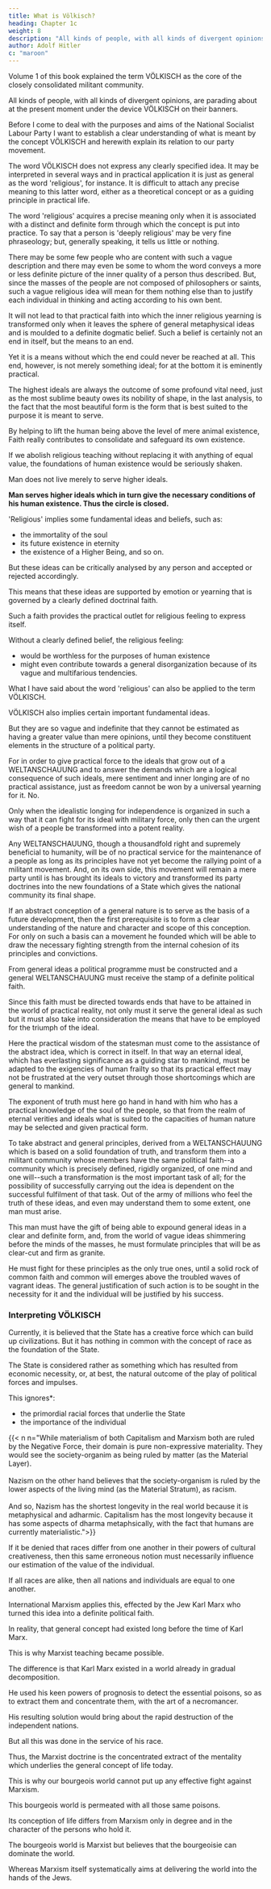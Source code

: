 ```yaml
---
title: What is Völkisch?
heading: Chapter 1c
weight: 8
description: "All kinds of people, with all kinds of divergent opinions, are parading about at the present moment under the device VÖLKISCH on their banners"
author: Adolf Hitler
c: "maroon"
---
```




Volume 1 of this book explained the term VÖLKISCH as the core of the closely consolidated militant community.

All kinds of people, with all kinds of divergent opinions, are parading about at the present moment under the device VÖLKISCH on their banners. 

Before I come to deal with the purposes and aims of the National Socialist Labour Party I want to establish a clear
understanding of what is meant by the concept VÖLKISCH and herewith explain its
relation to our party movement. 

The word VÖLKISCH does not express any clearly specified idea. It may be interpreted in several ways and in practical application it is just as general as the word 'religious', for instance. It is difficult to attach any precise
meaning to this latter word, either as a theoretical concept or as a guiding principle in
practical life. 

The word 'religious' acquires a precise meaning only when it is associated with a distinct and definite form through which the concept is put into practice. To say that a person is 'deeply religious' may be very fine phraseology; but, generally 
speaking, it tells us little or nothing. 

There may be some few people who are content with such a vague description and there may even be some to whom the word conveys a more or less definite picture of the inner quality of a person thus described. But, since the masses of the people are not composed of philosophers or saints, such a vague religious idea will mean for them nothing else than to justify each individual in thinking and acting according to his own bent. 

It will not lead to that practical faith into which the inner religious yearning is transformed only when it leaves the sphere of general metaphysical ideas and is moulded to a definite dogmatic belief. Such a belief is certainly not an end in itself, but the means to an end. 

Yet it is a means without which the end could never be reached at all. This end, however, is not merely something ideal; for at the bottom it is eminently practical. 

The highest ideals are always the outcome of some profound vital need, just as the most sublime beauty owes its nobility of shape, in the last analysis, to the fact that the most beautiful form is the form that is best suited to the purpose it is meant to serve.

By helping to lift the human being above the level of mere animal existence, Faith really contributes to consolidate and safeguard its own existence. 

<!-- Taking humanity as it exists to-day and taking into consideration the fact that the religious beliefs which it generally holds and which have been consolidated through our education, so that they serve as moral standards in practical life,  -->

If we abolish religious teaching without replacing it with anything of equal value, the foundations of human existence would be seriously shaken.

Man does not live merely to serve higher ideals. 

**Man serves higher ideals which in turn give the necessary conditions of his human existence. Thus the circle is closed.**

'Religious' implies some fundamental ideas and beliefs, such as:
- the immortality of the soul
- its future existence in eternity
- the existence of a Higher Being, and so on. 

But these ideas can be critically analysed by any person and accepted or rejected accordingly.

This means that these ideas are supported by emotion or yearning that is governed by a clearly defined doctrinal faith. 

Such a faith provides the practical outlet for religious feeling to express itself.

 <!-- and thus opens the way through which it can be put into practice. -->

Without a clearly defined belief, the religious feeling:
- would be worthless for the purposes of human existence
- might even contribute towards a general disorganization because of its vague and multifarious tendencies.

What I have said about the word 'religious' can also be applied to the term VÖLKISCH.

VÖLKISCH also implies certain important fundamental ideas.

But they are so vague and indefinite that they cannot be estimated as having a greater value than mere opinions, until they become constituent elements in the structure of a political party. 

For in order to give practical force to the ideals that grow out of a WELTANSCHAUUNG and to answer the demands which are
a logical consequence of such ideals, mere sentiment and inner longing are of no practical assistance, just as freedom cannot be won by a universal yearning for it. No.

Only when the idealistic longing for independence is organized in such a way that it can fight for its ideal with military force, only then can the urgent wish of a people be transformed into a potent reality.

Any WELTANSCHAUUNG, though a thousandfold right and supremely beneficial to humanity, will be of no practical service for the maintenance of a people as long as its principles have not yet become the rallying point of a militant movement. And, on its own side, this movement will remain a mere party until is has brought its ideals to victory and transformed its party doctrines into the new foundations of a State which gives the national community its final shape.

If an abstract conception of a general nature is to serve as the basis of a future development, then the first prerequisite is to form a clear understanding of the nature and character and scope of this conception. For only on such a basis can a movement he founded which will be able to draw the necessary fighting strength from the internal cohesion of its principles and convictions. 

From general ideas a political programme must be constructed and a general WELTANSCHAUUNG must receive the stamp of a definite political faith. 

Since this faith must be directed towards ends that have to be attained in the world of practical reality, not only must it serve the general ideal as such but it must also take into consideration the means that have to be employed for the triumph of the ideal. 

Here the practical wisdom of the statesman must come to the assistance of the abstract idea, which is correct in itself. In that way an eternal ideal, which has everlasting significance as a guiding star to mankind, must be adapted to the exigencies of human frailty so that its practical effect may not be frustrated at the very outset through those shortcomings which are general to mankind. 

The exponent of truth must here go hand in hand with him who has a practical knowledge of the soul of the people, so that from the realm of eternal verities and ideals what is suited to the capacities of human nature may be selected and given practical form. 

To take abstract and general principles, derived from a WELTANSCHAUUNG which is based on a solid foundation of truth, and transform them into a militant community whose members have the same political faith--a community which is precisely defined, rigidly organized, of one mind and one will--such a transformation is the most important task of all; for the possibility of successfully carrying out the idea is dependent on the successful fulfilment of that task. Out of the army of millions who feel the truth of these ideas, and even may understand them to some extent, one man must arise. 

This man must have the gift of being able to expound general ideas in a clear and definite form, and, from the world of vague ideas shimmering before the minds of the masses, he must formulate principles that will be as clear-cut and firm as granite. 

He must fight for these principles as the only true ones, until a solid rock of common faith and common will emerges above the troubled waves of vagrant ideas. The general justification of such action is to be sought in the necessity for it and the individual will be justified by his success.


### Interpreting VÖLKISCH

<!-- If we try to penetrate to the inner meaning of the word VÖLKISCH we arrive at the
following conclusions: -->

Currently, it is believed that the State has a creative force which can build up civilizations. But it has nothing in common with the concept of race as the foundation of the State.

The State is considered rather as something which has resulted from economic necessity, or, at best, the natural outcome of the play of political forces and impulses. 

This ignores*:
- the primordial racial forces that underlie the State
- the importance of the individual 

{{< n n="While materialism of both Capitalism and Marxism both are ruled by the Negative Force, their domain is pure non-expressive materiality. They would see the society-organim as being ruled by matter (as the Material Layer). <br><br>Nazism on the other hand believes that the society-organism is ruled by the lower aspects of the living mind (as the Material Stratum), as racism.<br><br>And so, Nazism has the shortest longevity in the real world because it is metaphysical and adharmic. Capitalism has the most longevity because it has some aspects of dharma metaphsically, with the fact that humans are currently materialistic.">}}


If it be denied that races differ from one another in their powers of cultural creativeness, then this same erroneous notion must necessarily influence our estimation of the value of the individual. 

If all races are alike, then all nations and individuals are equal to one another.

International Marxism applies this, effected by the Jew Karl Marx who turned this idea into a definite political faith.

In reality, that general concept had existed long before the time of Karl Marx.

This is why Marxist teaching became possible. 
<!-- If it had not already existed as a widely diffused infection the amazing political progress of the  would
never have been possible.  -->

The difference is that Karl Marx existed in a world already in gradual decomposition.

He used his keen powers of prognosis to detect the essential poisons, so as to extract them and concentrate them, with the art of a necromancer.

His resulting solution would bring about the rapid destruction of the independent nations. 

But all this was done in the service of his race.

Thus, the Marxist doctrine is the concentrated extract of the mentality which underlies the general concept of life today.

This is why our bourgeois world cannot put up any effective fight against Marxism. 

This bourgeois world is permeated with all those same poisons.

Its conception of life differs from Marxism only in degree and in the character of the persons who hold it. 

The bourgeois world is Marxist but believes that the bourgeoisie can dominate the world.

Whereas Marxism itself systematically aims at delivering the world into the hands of the Jews.

